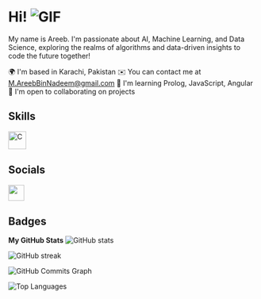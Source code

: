 # Hi! ![GIF](https://user-images.githubusercontent.com/18350557/176309783-0785949b-9127-417c-8b55-ab5a4333674e.gif)

My name is Areeb. I'm passionate about AI, Machine Learning, and Data Science, exploring the realms of algorithms and data-driven insights to code the future together!

🌍 I'm based in Karachi, Pakistan
✉️ You can contact me at [M.AreebBinNadeem@gmail.com](mailto:M.AreebBinNadeem@gmail.com)
🧠 I'm learning Prolog, JavaScript, Angular
🤝 I'm open to collaborating on projects

## Skills

<p align="left">
  <a href="https://docs.microsoft.com/en-us/cpp/?view=msvc-170" target="_blank" rel="noreferrer"><img src="https://raw.githubusercontent.com/danielcranney/readme-generator/main/public/icons/skills/c-colored.svg" width="36" height="36" alt="C" /></a>
  <!-- Add more skills here -->
</p>

## Socials

<p align="left">
  <a href="https://www.codepen.io/Areeb-Nadeem" target="_blank" rel="noreferrer">
    <img src="https://raw.githubusercontent.com/danielcranney/readme-generator/main/public/icons/socials/codepen.svg" width="32" height="32" />
  </a>
  <!-- Add more social links here -->
</p>

## Badges

**My GitHub Stats**
![GitHub stats](https://github-readme-stats.vercel.app/api?username=areebbinnadeem&show_icons=true&hide=&count_private=true&title_color=0891b2&text_color=ffffff&icon_color=0891b2&bg_color=1c1917&hide_border=true&show_icons=true)

![GitHub streak](https://github-readme-streak-stats.herokuapp.com/?user=areebbinnadeem&stroke=ffffff&background=1c1917&ring=0891b2&fire=0891b2&currStreakNum=ffffff&currStreakLabel=0891b2&sideNums=ffffff&sideLabels=ffffff&dates=ffffff&hide_border=true)

![GitHub Commits Graph](https://github-readme-activity-graph.cyclic.app/graph?username=areebbinnadeem&bg_color=1c1917&color=ffffff&line=0891b2&point=ffffff&area_color=1c1917&area=true&hide_border=true&custom_title=GitHub%20Commits%20Graph)

![Top Languages](https://github-readme-stats.vercel.app/api/top-langs/?username=areebbinnadeem&langs_count=10&title_color=0891b2&text_color=ffffff&icon_color=0891b2&bg_color=1c1917&hide_border=true&locale=en&custom_title=Top%20Languages)

